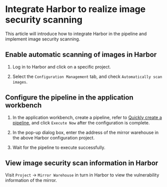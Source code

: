 # Integrate Harbor to realize image security scanning

This article will introduce how to integrate Harbor in the pipeline and implement image security scanning.

## Enable automatic scanning of images in Harbor

1. Log in to Harbor and click on a specific project.

     <!--![]()screenshots-->

2. Select the `Configuration Management` tab, and check `Automatically scan images`.

     <!--![]()screenshots-->

## Configure the pipeline in the application workbench

1. In the application workbench, create a pipeline, refer to [Quickly create a pipeline](deploy-pipeline.md), and click `Execute Now` after the configuration is complete.

     <!--![]()screenshots-->

1. In the pop-up dialog box, enter the address of the mirror warehouse in the above Harbor configuration project.

     <!--![]()screenshots-->

1. Wait for the pipeline to execute successfully.

## View image security scan information in Harbor

Visit `Project` → `Mirror Warehouse` in turn in Harbor to view the vulnerability information of the mirror.

<!--![]()screenshots-->